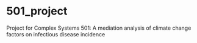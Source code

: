 # 501_project
 Project for Complex Systems 501: A mediation analysis of climate change factors on infectious disease incidence 
